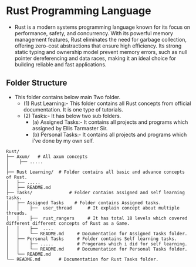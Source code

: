 # Rust Programming Language
 - Rust is a modern systems programming language known for its focus on performance, safety, and concurrency. With its powerful memory management  features, Rust eliminates the need for garbage collection, offering zero-cost abstractions that ensure high efficiency. Its strong static typing and ownership model prevent memory errors, such as null pointer dereferencing and data races, making it an ideal choice for building reliable and fast applications.

 
## Folder Structure

 - This folder contains below main Two folder.
   - (1) Rust Learning:- This folder contains all Rust concepts from official documentation. It is one type of tutorials.
   - (2) Tasks:- It has below two sub folders.
       - (a) Assigned Tasks:- It contains all projects and programs which assigned by Ellis Tarmaster Sir.
       - (b) Personal Tasks:- It contains all projects and programs which i've done by my own self.
       
```
Rust/
├── Axum/   # All axum concepts
│    ├── .....
│
├── Rust Learning/  # Folder contains all basic and advance concepts of Rust.
│   ├── .....
│   ├── README.md
├── Tasks/              # Folder contains assigned and self learning tasks.
│   ├── Assigned Tasks    # Folder contains Assigned tasks.                 
│   │    ├──  user_thread      # It explain concept about multiple threads.
│   │    ├──  rust_rangers     # It has total 18 levels which covered different different concepts of Rust as a Game.
│   │    ├──  ....            
│   │    └── README.md     # Documentation for Assigned Tasks folder. 
│   ├── Personal Tasks     # Folder contains Self learning tasks.         
│   │    ├── .....         # Progerams which i did for self learning.
│   │    └── README.md     # Documentation for Personal Tasks folder.
│   └── README.md 
└── README.md       # Documentation for Rust Tasks folder.                            
```

